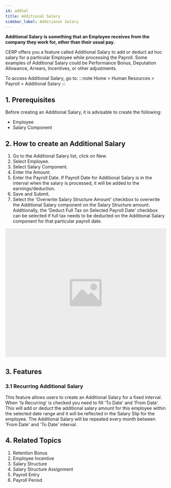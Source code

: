 ```yaml
---
id: addSal
title: Additional Salary
sidebar_label: Additional Salary
---
```


**Additional Salary is something that an Employee receives from the company they work for, other than their usual pay.**

CERP offers you a feature called Additional Salary to add or deduct ad hoc salary for a particular Employee while processing the Payroll. Some examples of Additional Salary could be Performance Bonus, Deputation Allowance, Arrears, Incentives, or other adjustments.

To access Additional Salary, go to:
:::note
Home > Human Resources > Payroll > Additional Salary
:::

## 1. Prerequisites

Before creating an Additional Salary, it is advisable to create the following:

- Employee
- Salary Component

## 2. How to create an Additional Salary

1. Go to the Additional Salary list, click on New.
1. Select Employee.
1. Select Salary Component.
1. Enter the Amount.
1. Enter the Payroll Date. If Payroll Date for Additional Salary is in the interval when the salary is processed, it will be added to the earnings/deduction.
1. Save and Submit.
1. Select the 'Overwrite Salary Structure Amount' checkbox to overwrite the Additional Salary component on the Salary Structure amount. Additionally, the 'Deduct Full Tax on Selected Payroll Date' checkbox can be selected if full tax needs to be deducted on the Additional Salary component for that particular payroll date.

![image](images/image.jpg)

## 3. Features

### 3.1 Recurring Additional Salary

This feature allows users to create an Additional Salary for a fixed interval. When 'Is Recurring' is checked you need to fill 'To Date' and 'From Date'. This will add or deduct the additional salary amount for this employee within the selected date range and it will be reflected in the Salary Slip for the employee. The Additional Salary will be repeated every month between 'From Date' and 'To Date' interval.

## 4. Related Topics

1. Retention Bonus
1. Employee Incentive
1. Salary Structure
1. Salary Structure Assignment
1. Payroll Entry
1. Payroll Period

